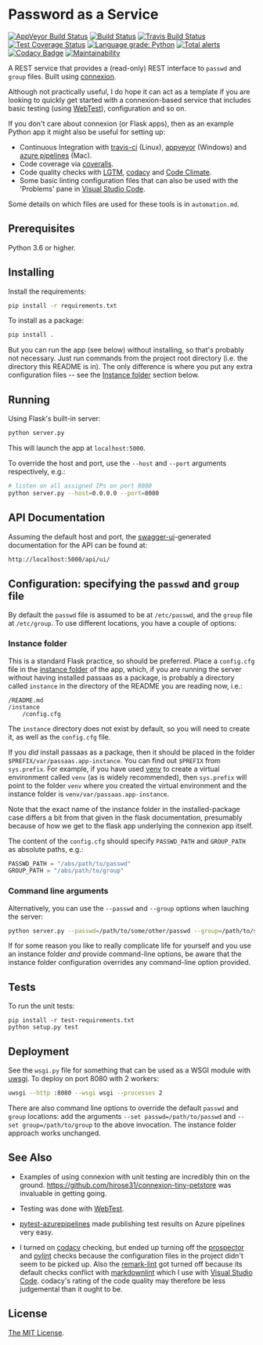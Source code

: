 # Password as a Service

[![AppVeyor Build Status](https://ci.appveyor.com/api/projects/status/github/jlmelville/passaas?branch=master&svg=true)](https://ci.appveyor.com/project/jlmelville/passaas)
[![Build Status](https://dev.azure.com/jlmelville/Python%20Pipeline/_apis/build/status/jlmelville.passaas?branchName=master)](https://dev.azure.com/jlmelville/Python%20Pipeline/_build/latest?definitionId=3&branchName=master)
[![Travis Build Status](https://travis-ci.org/jlmelville/passaas.svg?branch=master)](https://travis-ci.org/jlmelville/passaas)
[![Test Coverage Status](https://coveralls.io/repos/github/jlmelville/passaas/badge.svg)](https://coveralls.io/github/jlmelville/passaas)
[![Language grade: Python](https://img.shields.io/lgtm/grade/python/g/jlmelville/passaas.svg?logo=lgtm&logoWidth=18)](https://lgtm.com/projects/g/jlmelville/passaas/context:python)
[![Total alerts](https://img.shields.io/lgtm/alerts/g/jlmelville/passaas.svg?logo=lgtm&logoWidth=18)](https://lgtm.com/projects/g/jlmelville/passaas/alerts/)
[![Codacy Badge](https://api.codacy.com/project/badge/Grade/2e0f91826a794453a874262813f6a777)](https://www.codacy.com/app/jlmelville/passaas?utm_source=github.com&amp;utm_medium=referral&amp;utm_content=jlmelville/passaas&amp;utm_campaign=Badge_Grade)
[![Maintainability](https://api.codeclimate.com/v1/badges/fa6d1bc93f079ff810c9/maintainability)](https://codeclimate.com/github/jlmelville/passaas/maintainability)

A REST service that provides a (read-only) REST interface to `passwd` and `group` files. Built
using [connexion](https://github.com/zalando/connexion).

Although not practically useful, I do hope it can act as a template if you
are looking to quickly get started with  a connexion-based service that includes basic testing
(using [WebTest](https://github.com/Pylons/webtest)), configuration and so on.

If you don't care about connexion (or Flask apps), then as an example Python app it might also be
useful for setting up:

* Continuous Integration with [travis-ci](https://travis-ci.org) (Linux),
[appveyor](https://ci.appveyor.com) (Windows) and [azure pipelines](https://dev.azure.com) (Mac).
* Code coverage via [coveralls](coveralls.io).
* Code quality checks with [LGTM](https://lgtm.com), [codacy](https://codacy.com/) and
[Code Climate](https://codeclimate.com).
* Some basic linting configuration files that can also be used with the 'Problems' pane in
[Visual Studio Code](code.visualstudio.com).

Some details on which files are used for these tools is in `automation.md`.

## Prerequisites

Python 3.6 or higher.

## Installing

Install the requirements:

```bash
pip install -r requirements.txt
```

To install as a package:

```bash
pip install .
```

But you can run the app (see below) without installing, so that's probably not necessary. Just
run commands from the project root directory (i.e. the directory this README is in). The only
difference is where you put any extra configuration files -- see the
[Instance folder](https://github.com/jlmelville/passaas#instance-folder) section below.

## Running

Using Flask's built-in server:

```bash
python server.py
```

This will launch the app at `localhost:5000`.

To override the host and port, use the `--host` and `--port` arguments respectively, e.g.:

```bash
# listen on all assigned IPs on port 8080
python server.py --host=0.0.0.0 --port=8080
```

## API Documentation

Assuming the default host and port, the
[swagger-ui](https://swagger.io/tools/swagger-ui/)-generated documentation for the API can be
found at:

```bash
http://localhost:5000/api/ui/
```

## Configuration: specifying the `passwd` and `group` file

By default the `passwd` file is assumed to be at `/etc/passwd`, and the `group` file at
`/etc/group`. To use different locations, you have a couple of options:

### Instance folder

This is a standard Flask practice, so should be preferred. Place a `config.cfg` file in the
[instance folder](http://flask.pocoo.org/docs/1.0/config/#instance-folders) of the app, which, if
you are running the server without having installed passaas as a package, is probably a directory
called `instance` in the directory of the README you are reading now, i.e.:

```none
/README.md
/instance
    /config.cfg
```

The `instance` directory does not exist by default, so you will need to create it, as well as the
`config.cfg` file.

If you *did* install passaas as a package, then it should be placed in the folder
`$PREFIX/var/passaas.app-instance`. You can find out `$PREFIX` from `sys.prefix`. For example, if
you have used [venv](https://docs.python.org/3/library/venv.html) to create a virtual environment
called `venv` (as is widely recommended), then `sys.prefix` will point to the folder `venv` where
you created the virtual environment and the instance folder is `venv/var/passaas.app-instance`.

Note that the exact name of the instance folder in the installed-package case differs a bit from
that given in the flask documentation, presumably because of how we get to the flask app underlying
the connexion app itself.

The content of the `config.cfg` should specify `PASSWD_PATH` and `GROUP_PATH` as absolute paths,
e.g.:

```python
PASSWD_PATH = "/abs/path/to/passwd"
GROUP_PATH = "/abs/path/to/group"
```

### Command line arguments

Alternatively, you can use the `--passwd` and `--group` options when lauching the server:

```bash
python server.py --passwd=/path/to/some/other/passwd --group=/path/to/some/other/group
```

If for some reason you like to really complicate life for yourself and you use an instance folder
*and* provide command-line options, be aware that the instance folder configuration overrides any
command-line option provided.

## Tests

To run the unit tests:

```shell
pip install -r test-requirements.txt
python setup.py test
```

## Deployment

See the `wsgi.py` file for something that can be used as a WSGI module with
[uwsgi](http://projects.unbit.it/uwsgi/). To deploy on port 8080 with 2 workers:

```bash
uwsgi --http :8080 --wsgi wsgi --processes 2
```

There are also command line options to override the default `passwd` and `group` locations: add the
arguments `--set passwd=/path/to/passwd` and `--set group=/path/to/group` to the above invocation.
The instance folder approach works unchanged.

## See Also

* Examples of using connexion with unit testing are incredibly thin on the ground.
<https://github.com/hirose31/connexion-tiny-petstore> was invaluable in getting going.

* Testing was done with [WebTest](https://github.com/Pylons/webtest).

* [pytest-azurepipelines](https://pypi.org/project/pytest-azurepipelines/) made publishing test
results on Azure pipelines very easy.

* I turned on [codacy](https://app.codacy.com) checking, but ended up turning off the
[prospector](https://github.com/PyCQA/prospector) and [pylint](https://www.pylint.org/) checks
because the configuration files in the project didn't seem to be picked up. Also the
[remark-lint](https://github.com/remarkjs/remark-lint) got turned off because its default checks
conflict with [markdownlint](https://github.com/DavidAnson/markdownlint) which I use with
[Visual Studio Code](https://code.visualstudio.com/). codacy's rating of the code quality may
therefore be less judgemental than it ought to be.

## License

[The MIT License](https://opensource.org/licenses/MIT).
